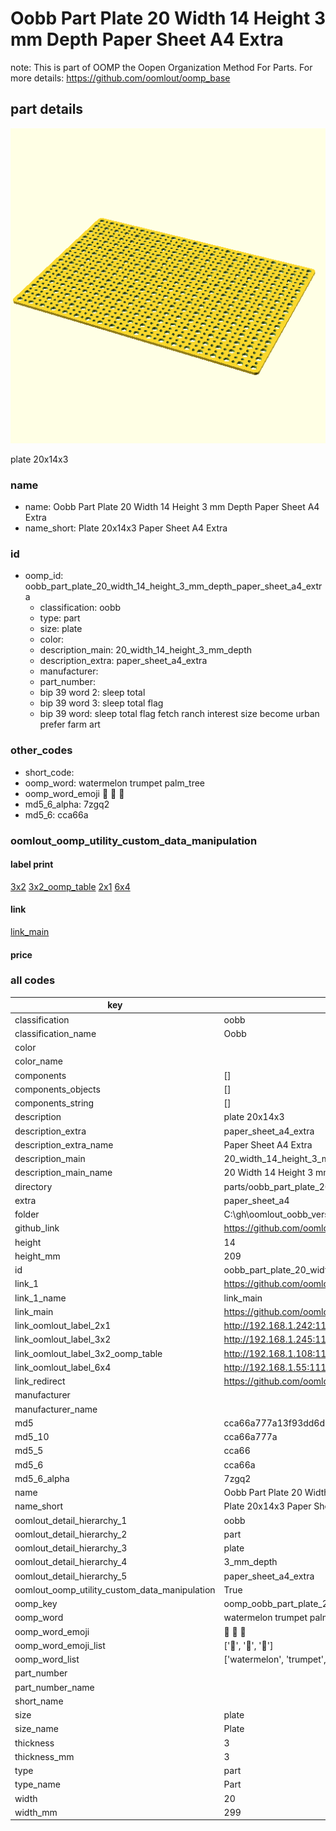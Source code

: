 # Oobb Part Plate 20 Width 14 Height 3 mm Depth Paper Sheet A4 Extra  

note: This is part of OOMP the Oopen Organization Method For Parts. For more details: https://github.com/oomlout/oomp_base

##  part details
  

[![](3dpr.png)](3dpr.png)

plate 20x14x3



### name
* name: Oobb Part Plate 20 Width 14 Height 3 mm Depth Paper Sheet A4 Extra
* name_short: Plate 20x14x3 Paper Sheet A4 Extra
### id
* oomp_id: oobb_part_plate_20_width_14_height_3_mm_depth_paper_sheet_a4_extra
  * classification: oobb
  * type: part
  * size: plate
  * color: 
  * description_main: 20_width_14_height_3_mm_depth
  * description_extra: paper_sheet_a4_extra
  * manufacturer: 
  * part_number: 
  * bip 39 word 2: sleep total
  * bip 39 word 3: sleep total flag
  * bip 39 word: sleep total flag fetch ranch interest size become urban prefer farm art

### other_codes
* short_code: 
* oomp_word: watermelon trumpet palm_tree
* oomp_word_emoji :watermelon: :trumpet: :palm_tree:
* md5_6_alpha: 7zgq2
* md5_6: cca66a






### oomlout_oomp_utility_custom_data_manipulation
#### label print
[3x2](http://192.168.1.245:1112/?label=oomp%207zgq2)
[3x2_oomp_table](http://192.168.1.108:1112/?label=oomp%207zgq2)
[2x1](http://192.168.1.242:1112/?label=oomp%207zgq2)
[6x4](http://192.168.1.55:1112/?label=oomp%207zgq2)    

#### link

[link_main](https://github.com/oomlout/oomlout_oobb_version_4_generated_parts/tree/main/navigation_oomp/oobb/part/plate/20_width_14_height_3_mm_depth/paper_sheet_a4_extra/part)                              

#### price







### all codes 
| key | value |  
| --- | --- |  
| classification | oobb |  
| classification_name | Oobb |  
| color |  |  
| color_name |  |  
| components | [] |  
| components_objects | [] |  
| components_string | [] |  
| description | plate 20x14x3 |  
| description_extra | paper_sheet_a4_extra |  
| description_extra_name | Paper Sheet A4 Extra |  
| description_main | 20_width_14_height_3_mm_depth |  
| description_main_name | 20 Width 14 Height 3 mm Depth |  
| directory | parts/oobb_part_plate_20_width_14_height_3_mm_depth_paper_sheet_a4_extra |  
| extra | paper_sheet_a4 |  
| folder | C:\gh\oomlout_oobb_version_4_generated_parts\parts\oobb_part_plate_20_width_14_height_3_mm_depth_paper_sheet_a4_extra |  
| github_link | https://github.com/oomlout/oomlout_oomp_part_src/tree/main/parts/oobb_part_plate_20_width_14_height_3_mm_depth_paper_sheet_a4_extra |  
| height | 14 |  
| height_mm | 209 |  
| id | oobb_part_plate_20_width_14_height_3_mm_depth_paper_sheet_a4_extra |  
| link_1 | https://github.com/oomlout/oomlout_oobb_version_4_generated_parts/tree/main/navigation_oomp/oobb/part/plate/20_width_14_height_3_mm_depth/paper_sheet_a4_extra/part |  
| link_1_name | link_main |  
| link_main | https://github.com/oomlout/oomlout_oobb_version_4_generated_parts/tree/main/navigation_oomp/oobb/part/plate/20_width_14_height_3_mm_depth/paper_sheet_a4_extra/part |  
| link_oomlout_label_2x1 | http://192.168.1.242:1112/?label=oomp%207zgq2 |  
| link_oomlout_label_3x2 | http://192.168.1.245:1112/?label=oomp%207zgq2 |  
| link_oomlout_label_3x2_oomp_table | http://192.168.1.108:1112/?label=oomp%207zgq2 |  
| link_oomlout_label_6x4 | http://192.168.1.55:1112/?label=oomp%207zgq2 |  
| link_redirect | https://github.com/oomlout/oomlout_oobb_version_4_generated_parts/tree/main/parts/oobb_plate_20_14_03_ex_paper_sheet_a4 |  
| manufacturer |  |  
| manufacturer_name |  |  
| md5 | cca66a777a13f93dd6d8c554b0797659 |  
| md5_10 | cca66a777a |  
| md5_5 | cca66 |  
| md5_6 | cca66a |  
| md5_6_alpha | 7zgq2 |  
| name | Oobb Part Plate 20 Width 14 Height 3 mm Depth Paper Sheet A4 Extra |  
| name_short | Plate 20x14x3 Paper Sheet A4 Extra |  
| oomlout_detail_hierarchy_1 | oobb |  
| oomlout_detail_hierarchy_2 | part |  
| oomlout_detail_hierarchy_3 | plate |  
| oomlout_detail_hierarchy_4 | 3_mm_depth |  
| oomlout_detail_hierarchy_5 | paper_sheet_a4_extra |  
| oomlout_oomp_utility_custom_data_manipulation | True |  
| oomp_key | oomp_oobb_part_plate_20_width_14_height_3_mm_depth_paper_sheet_a4_extra |  
| oomp_word | watermelon trumpet palm_tree |  
| oomp_word_emoji | :watermelon: :trumpet: :palm_tree: |  
| oomp_word_emoji_list | [':watermelon:', ':trumpet:', ':palm_tree:'] |  
| oomp_word_list | ['watermelon', 'trumpet', 'palm_tree'] |  
| part_number |  |  
| part_number_name |  |  
| short_name |  |  
| size | plate |  
| size_name | Plate |  
| thickness | 3 |  
| thickness_mm | 3 |  
| type | part |  
| type_name | Part |  
| width | 20 |  
| width_mm | 299 |  
